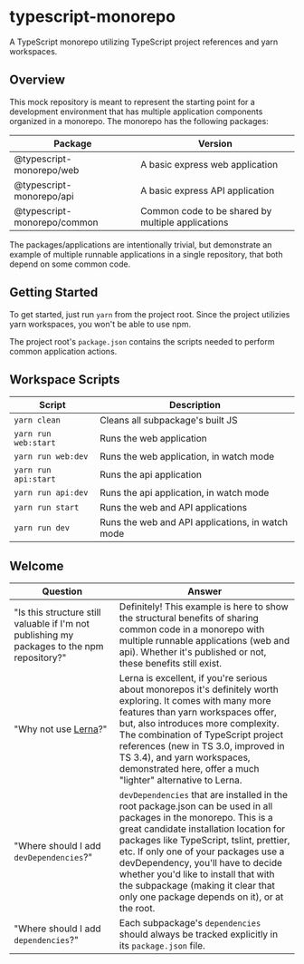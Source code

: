 # typescript-monorepo

A TypeScript monorepo utilizing TypeScript project references and yarn workspaces.

## Overview

This mock repository is meant to represent the starting point for a development environment that has multiple application components organized in a monorepo. The monorepo has the following packages:

| Package                     | Version                                           |
| --------------------------- | ------------------------------------------------- |
| @typescript-monorepo/web    | A basic express web application                   |
| @typescript-monorepo/api    | A basic express API application                   |
| @typescript-monorepo/common | Common code to be shared by multiple applications |

The packages/applications are intentionally trivial, but demonstrate an example of multiple runnable applications in a single repository, that both depend on some common code.

## Getting Started

To get started, just run `yarn` from the project root. Since the project utilizies yarn workspaces, you won't be able to use npm.

The project root's `package.json` contains the scripts needed to perform common application actions.

## Workspace Scripts

| Script               | Description                                      |
| -------------------- | ------------------------------------------------ |
| `yarn clean`         | Cleans all subpackage's built JS                 |
| `yarn run web:start` | Runs the web application                         |
| `yarn run web:dev`   | Runs the web application, in watch mode          |
| `yarn run api:start` | Runs the api application                         |
| `yarn run api:dev`   | Runs the api application, in watch mode          |
| `yarn run start`     | Runs the web and API applications                |
| `yarn run dev`       | Runs the web and API applications, in watch mode |

## Welcome

| Question                                                                                    | Answer                                                                                                                                                                                                                                                                                                                                                                                                                |
| ------------------------------------------------------------------------------------------- | --------------------------------------------------------------------------------------------------------------------------------------------------------------------------------------------------------------------------------------------------------------------------------------------------------------------------------------------------------------------------------------------------------------------- |
| "Is this structure still valuable if I'm not publishing my packages to the npm repository?" | Definitely! This example is here to show the structural benefits of sharing common code in a monorepo with multiple runnable applications (web and api). Whether it's published or not, these benefits still exist.                                                                                                                                                                                                   |
| "Why not use [Lerna](https://github.com/lerna/lerna)?"                                      | Lerna is excellent, if you're serious about monorepos it's definitely worth exploring. It comes with many more features than yarn workspaces offer, but, also introduces more complexity. The combination of TypeScript project references (new in TS 3.0, improved in TS 3.4), and yarn workspaces, demonstrated here, offer a much "lighter" alternative to Lerna.                                                  |
| "Where should I add `devDependencies`?"                                                     | `devDependencies` that are installed in the root package.json can be used in all packages in the monorepo. This is a great candidate installation location for packages like TypeScript, tslint, prettier, etc. If only one of your packages use a devDependency, you'll have to decide whether you'd like to install that with the subpackage (making it clear that only one package depends on it), or at the root. |
| "Where should I add `dependencies`?"                                                        | Each subpackage's `dependencies` should always be tracked explicitly in its `package.json` file.                                                                                                                                                                                                                                                                                                                      |
